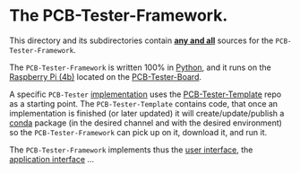 # The PCB-Tester-Framework.

This directory and its subdirectories contain <ins>**any and all**</ins> sources for the `PCB-Tester-Framework`.

The `PCB-Tester-Framework` is written 100% in [Python](https://www.python.org/), and it runs on the [Raspberry Pi (4b)](https://www.raspberrypi.org/products/raspberry-pi-4-model-b/) located on the [PCB-Tester-Board](https://github.com/ate-org/PCB-Tester/tree/master/hardware/electronics/altium/PCB-Tester-Board).

A specific `PCB-Tester` <ins>implementation</ins> uses the [PCB-Tester-Template](https://github.com/ate-org/PCB-Tester-Template) repo as a starting point. The `PCB-Tester-Template` contains code, that once an implementation is finished (or later updated) it will create/update/publish a [conda](https://docs.conda.io/en/latest/) package (in the desired channel and with the desired environment) so the `PCB-Tester-Framework` can pick up on it, download it, and run it.

The `PCB-Tester-Framework` implements thus the [user interface](https://github.com/ate-org/PCB-Tester/blob/master/software/UserInterface.md), the [application interface](https://github.com/ate-org/PCB-Tester/blob/master/software/ApplicationInterface.md) ...


